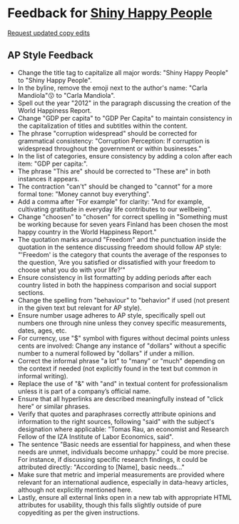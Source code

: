 # Feedback for [Shiny Happy People](https://mandiuu.github.io/happiness)

[Request updated copy edits](https://github.com/jsoma/data-studio-projects-2024/issues/new/choose)

## AP Style Feedback

- Change the title tag to capitalize all major words: "Shiny Happy People" to "Shiny Happy People".
- In the byline, remove the emoji next to the author's name: "Carla Mandiola"😗 to "Carla Mandiola".
- Spell out the year "2012" in the paragraph discussing the creation of the World Happiness Report.
- Change "GDP per capita" to "GDP Per Capita" to maintain consistency in the capitalization of titles and subtitles within the content.
- The phrase "corruption widespread" should be corrected for grammatical consistency: "Corruption Perception: If corruption is widespread throughout the government or within businesses."
- In the list of categories, ensure consistency by adding a colon after each item: "GDP per capita:".
- The phrase "This are" should be corrected to "These are" in both instances it appears.
- The contraction "can't" should be changed to "cannot" for a more formal tone: "Money cannot buy everything".
- Add a comma after "For example" for clarity: "And for example, cultivating gratitude in everyday life contributes to our wellbeing".
- Change "choosen" to "chosen" for correct spelling in "Something must be working because for seven years Finland has been chosen the most happy country in the World Happiness Report."
- The quotation marks around "Freedom" and the punctuation inside the quotation in the sentence discussing freedom should follow AP style: "'Freedom' is the category that counts the average of the responses to the question, 'Are you satisfied or dissatisfied with your freedom to choose what you do with your life?'"
- Ensure consistency in list formatting by adding periods after each country listed in both the happiness comparison and social support sections.
- Change the spelling from "behaviour" to "behavior" if used (not present in the given text but relevant for AP style).
- Ensure number usage adheres to AP style, specifically spell out numbers one through nine unless they convey specific measurements, dates, ages, etc.
- For currency, use "$" symbol with figures without decimal points unless cents are involved: Change any instance of "dollars" without a specific number to a numeral followed by "dollars" if under a million.
- Correct the informal phrase "a lot" to "many" or "much" depending on the context if needed (not explicitly found in the text but common in informal writing).
- Replace the use of "&" with "and" in textual content for professionalism unless it is part of a company’s official name.
- Ensure that all hyperlinks are described meaningfully instead of "click here" or similar phrases.
- Verify that quotes and paraphrases correctly attribute opinions and information to the right sources, following "said" with the subject's designation where applicable: "Tomas Rau, an economist and Research Fellow of the IZA Institute of Labor Economics, said".
- The sentence "Basic needs are essential for happiness, and when these needs are unmet, individuals become unhappy." could be more precise. For instance, if discussing specific research findings, it could be attributed directly: "According to [Name], basic needs..."
- Make sure that metric and imperial measurements are provided where relevant for an international audience, especially in data-heavy articles, although not explicitly mentioned here.
- Lastly, ensure all external links open in a new tab with appropriate HTML attributes for usability, though this falls slightly outside of pure copyediting as per the given instructions.